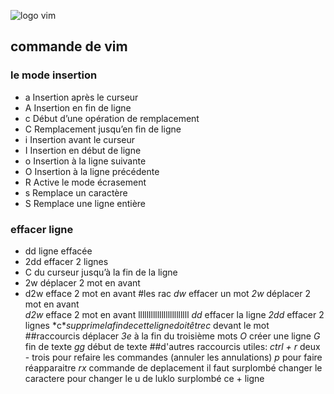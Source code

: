 ![logo vim](https://www.xaprb.com/media/2014/04/superman.jpg)

## commande de vim


### le mode insertion
* a 	Insertion après le curseur
* A 	Insertion en fin de ligne
* c 	Début d’une opération de remplacement
* C 	Remplacement jusqu’en fin de ligne
* i 	Insertion avant le curseur
* I 	Insertion en début de ligne
* o 	Insertion à la ligne suivante
* O 	Insertion à la ligne précédente
* R 	Active le mode écrasement
* s 	Remplace un caractère
* S 	Remplace une ligne entière
### effacer ligne
* dd    	ligne effacée
* 2dd           effacer 2 lignes
* C             du curseur jusqu’à la fin de la ligne
* 2w            déplacer 2 mot en avant    
* d2w           efface 2 mot en avant 
#les rac
*dw*            effacer un mot
*2w*            déplacer 2 mot en avant    
*d2w*           efface 2 mot en avant 
llllllllllllllllllllllll
*dd*            effacer la ligne
*2dd*           effacer 2 lignes
*c$*            supprime la fin de cette ligne doit être  c$  devant le mot
##raccourcis déplacer
*3e*            à la fin du troisième mots
*O*             créer une ligne
*G*		fin de texte
*gg*		début de texte
##d'autres raccourcis utiles:
*ctrl + r*       deux - trois pour refaire les commandes  (annuler les annulations)
*p*		 pour faire réapparaitre
*rx*		 commande de deplacement il faut surplombé  changer le caractere 
		 pour changer le u de luklo  surplombé   ce + ligne

